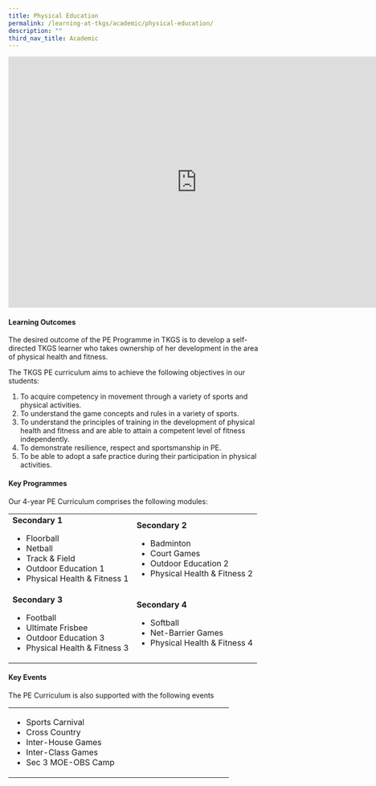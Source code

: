 ```yaml
---
title: Physical Education
permalink: /learning-at-tkgs/academic/physical-education/
description: ""
third_nav_title: Academic
---
```

<iframe src="https://docs.google.com/presentation/d/e/2PACX-1vTOdBELJJBZMO-7lH_qkwZOamDm2iZF6AmtWucqPNpNpZGMXFDgLMiMkbRSRAEVKBETBpYJV-x-oK3A/embed?start=false&loop=false&delayms=10000" frameborder="0" width="750" height="500" allowfullscreen="true"></iframe>

<h4><strong>Learning Outcomes</strong></h4>
<p>The desired outcome of the PE Programme in TKGS is to develop a self-directed TKGS learner who takes ownership of her development in the area of physical health and fitness.</p>
<p>The TKGS PE curriculum aims to achieve the following objectives in our students:</p>
<ol>
<li>To acquire competency in movement through a variety of sports and physical activities.</li>
<li>To understand the game concepts and rules in a variety of sports.</li>
<li>To understand the principles of training in the development of physical health and fitness and are able to attain a competent level of fitness independently.</li>
<li>To demonstrate resilience, respect and sportsmanship in PE.</li>
<li>To be able to adopt a safe practice during their participation in physical activities.</li>
</ol>
<h4><strong>Key Programmes</strong></h4>
<p>Our 4-year PE Curriculum comprises the following modules:</p>
<table style="width: 100%;" border="0">
<tbody>
<tr>
<td style="width: 50%;">
<strong>Secondary 1</strong>
<div>
<ul>
<li>Floorball</li>
<li>Netball</li>
<li>Track &amp; Field</li>
<li>Outdoor Education 1</li>
<li>Physical Health &amp; Fitness 1</li>
</ul>
</div>
</td>
<td style="width: 50%;">
<strong>Secondary 2</strong>
<div>
<ul>
<li>Badminton</li>
<li>Court Games</li>
<li>Outdoor Education 2</li>
<li>Physical Health &amp; Fitness 2</li>
	</ul>
</div>
</td>
</tr>
<tr>
<td style="width: 50%;">
	<strong>Secondary 3</strong>
<div>
<ul>
<li>Football</li>
<li>Ultimate Frisbee</li>
<li>Outdoor Education 3</li>
<li>Physical Health &amp; Fitness 3</li>
</ul>
</div>
</td>
<td style="width: 50%;">
<strong>Secondary 4</strong>
<div>
<ul>
<li>Softball</li>
<li>Net-Barrier Games</li>
<li>Physical Health &amp; Fitness 4</li>
</ul>
</div>
</td>
</tr>
	</tbody>
	</table>
<h4><strong>Key Events</strong></h4>
<p>The PE Curriculum is also supported with the following events</p>
<table style="width: 100%;" border="0">
<tbody>
<tr>
<td style="width: 50%;">
<ul>
<li>Sports Carnival</li>
<li>Cross Country</li>
<li>Inter-House Games</li>
<li>Inter-Class Games</li>
<li>Sec 3 MOE-OBS Camp</li>
	</ul>
</div>
	</td>
	</tr>
</tbody>
</table>